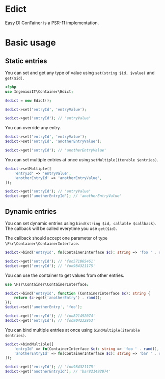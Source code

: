# Edict

Easy DI ConTainer is a PSR-11 implementation.

# Basic usage

## Static entries

You can set and get any type of value using `set(string $id, $value)` and `get($id)`.

```php
<?php
use IngeniozIT\Container\Edict;

$edict = new Edict();

$edict->set('entryId', 'entryValue');

$edict->get('entryId'); // 'entryValue'
```

You can override any entry.

```php
$edict->set('entryId', 'entryValue');
$edict->set('entryId', 'anotherEntryValue');

$edict->get('entryId'); // 'anotherEntryValue'
```

You can set multiple entries at once using `setMultiple(iterable $entries)`.

```php
$edict->setMultiple([
    'entryId' => 'entryValue',
    'anotherEntryId' => 'anotherEntryValue',
]);

$edict->get('entryId'); // 'entryValue'
$edict->get('anotherEntryId'); // 'anotherEntryValue'
```

## Dynamic entries

You can set dynamic entries using `bind(string $id, callable $callback)`.  
The callback will be called everytime you use `get($id)`.

The callback should accept one parameter of type `\Psr\Container\ContainerInterface`.

```php
$edict->bind('entryId', fn(ContainerInterface $c): string => 'foo ' . rand());

$edict->get('entryId'); // 'foo571065461'
$edict->get('entryId'); // 'foo984321175'
```

You can use the container to get values from other entries.

```php
use \Psr\Container\ContainerInterface;

$edict->bind('entryId', function (ContainerInterface $c): string {
    return $c->get('anotherEntry') . rand();
});
$edict->set('anotherEntry', 'foo');

$edict->get('entryId'); // 'foo821492074'
$edict->get('entryId'); // 'foo904232863'
```

You can bind multiple entries at once using `bindMultiple(iterable $entries)`.

```php
$edict->bindMultiple([
    'entryId' => fn(ContainerInterface $c): string => 'foo ' . rand(),
    'anotherEntryId' => fn(ContainerInterface $c): string => 'bar ' . rand(),
]);

$edict->get('entryId'); // 'foo984321175'
$edict->get('anotherEntryId'); // 'bar821492074'
```
